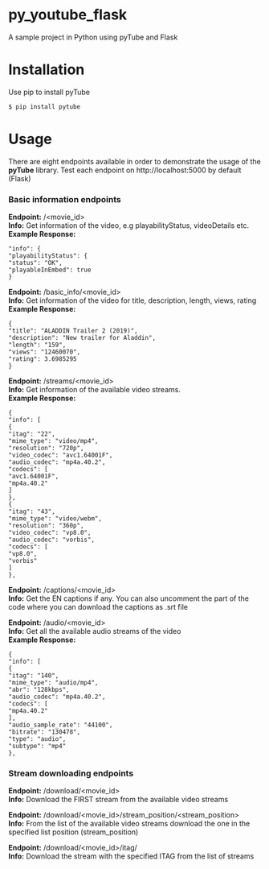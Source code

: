 # py_youtube_flask
A sample project in Python using pyTube and Flask

# Installation
Use pip to install pyTube
```sh
$ pip install pytube
```

# Usage
There are eight endpoints available in order to demonstrate the usage of the **pyTube** library.
Test each endpoint on http://localhost:5000 by default (Flask) 


### Basic information endpoints

**Endpoint:** /<movie_id> <br/>
**Info:** Get information of the video, e.g playabilityStatus, videoDetails etc. <br/>
**Example Response:** <br/>
```
"info": {
"playabilityStatus": {
"status": "OK",
"playableInEmbed": true
}
```

**Endpoint:** /basic_info/<movie_id> <br/>
**Info:** Get information of the video for title, description, length, views, rating <br/>
**Example Response:** <br/>
```
{
"title": "ALADDIN Trailer 2 (2019)",
"description": "New trailer for Aladdin",
"length": "159",
"views": "12460070",
"rating": 3.6985295
}
```

**Endpoint:** /streams/<movie_id> <br/>
**Info:** Get information of the available video streams. <br/>
**Example Response:** <br/>
```
{
"info": [
{
"itag": "22",
"mime_type": "video/mp4",
"resolution": "720p",
"video_codec": "avc1.64001F",
"audio_codec": "mp4a.40.2",
"codecs": [
"avc1.64001F",
"mp4a.40.2"
]
},
{
"itag": "43",
"mime_type": "video/webm",
"resolution": "360p",
"video_codec": "vp8.0",
"audio_codec": "vorbis",
"codecs": [
"vp8.0",
"vorbis"
]
},
```

**Endpoint:** /captions/<movie_id> <br/>
**Info:** Get the EN captions if any. You can also uncomment the part of the code where you can download the captions as .srt file <br/>

**Endpoint:** /audio/<movie_id> <br/>
**Info:** Get all the available audio streams of the video <br/>
**Example Response:** <br/>
```
{
"info": [
{
"itag": "140",
"mime_type": "audio/mp4",
"abr": "128kbps",
"audio_codec": "mp4a.40.2",
"codecs": [
"mp4a.40.2"
],
"audio_sample_rate": "44100",
"bitrate": "130478",
"type": "audio",
"subtype": "mp4"
},
```


### Stream downloading endpoints

**Endpoint:** /download/<movie_id> <br/>
**Info:** Download the FIRST stream from the available video streams <br/>

**Endpoint:** /download/<movie_id>/stream_position/<stream_position> <br/>
**Info:** From the list of the available video streams download the one in the specified list position (stream_position) <br/>


**Endpoint:** /download/<movie_id>/itag/ <itag> <br/>
**Info:** Download the stream with the specified ITAG from the list of streams <br/>

